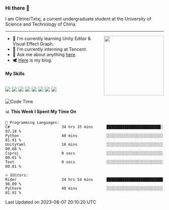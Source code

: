 ### Hi there 👋

I am Citrine/Txtxj, a current undergraduate student at the University of Science and Technology of China.

---

<img align="right" height="190" src="http://github-profile-summary-cards.vercel.app/api/cards/stats?username=txtxj&theme=vue">

- 🌱 I'm currently learning Unity Editor & Visual Effect Graph.
- 🐶 I'm currently interning at Tencent.
- 💬 Ask me about anything [here](https://github.com/txtxj/txtxj/issues).
- 🕊️ [Here](https://txtxj.top) is my blog.

#### My Skills

![](https://img.shields.io/badge/C%23-239120?logo=csharp&logoColor=fff)
![](https://img.shields.io/badge/Unity-000000?logo=unity&logoColor=fff)
![](https://img.shields.io/badge/Python-3e74a2?logo=python&logoColor=fff)
![](https://img.shields.io/badge/C++-65318e?logo=cplusplus&logoColor=fff)
![](https://img.shields.io/badge/C-5654a2?logo=c&logoColor=fff)
![](https://img.shields.io/badge/Blender-f5792a?logo=blender&logoColor=fff)
![](https://img.shields.io/badge/MS%20SQL-cc2927?logo=microsoftsqlserver&logoColor=fff)
![](https://img.shields.io/badge/My%20SQL-4479a1?logo=mysql&logoColor=fff)
---

<!--START_SECTION:waka-->
![Code Time](http://img.shields.io/badge/Code%20Time-1%2C266%20hrs%2023%20mins-blue)

📊 **This Week I Spent My Time On** 

```text
💬 Programming Languages: 
C#                       34 hrs 35 mins      ████████████████████████░   97.18 % 
Python                   40 mins             ░░░░░░░░░░░░░░░░░░░░░░░░░   01.91 % 
UnityYaml                18 mins             ░░░░░░░░░░░░░░░░░░░░░░░░░   00.88 % 
Csproj                   0 secs              ░░░░░░░░░░░░░░░░░░░░░░░░░   00.01 % 
Text                     0 secs              ░░░░░░░░░░░░░░░░░░░░░░░░░   00.01 % 

🔥 Editors: 
Rider                    34 hrs 54 mins      █████████████████████████   98.09 % 
PyCharm                  40 mins             ░░░░░░░░░░░░░░░░░░░░░░░░░   01.91 % 
```


 Last Updated on 2023-08-07 20:10:20 UTC
<!--END_SECTION:waka-->
